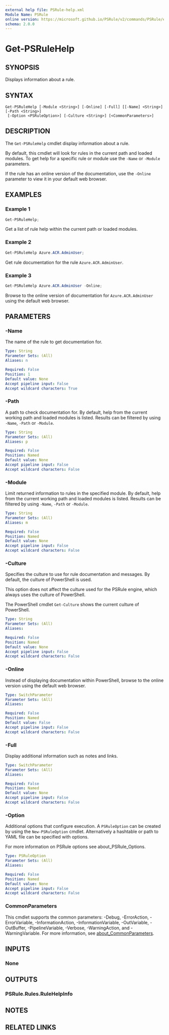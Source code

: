 ```yaml
---
external help file: PSRule-help.xml
Module Name: PSRule
online version: https://microsoft.github.io/PSRule/v2/commands/PSRule/en-US/Get-PSRuleHelp/
schema: 2.0.0
---
```


# Get-PSRuleHelp

## SYNOPSIS

Displays information about a rule.

## SYNTAX

```text
Get-PSRuleHelp [-Module <String>] [-Online] [-Full] [[-Name] <String>] [-Path <String>]
 [-Option <PSRuleOption>] [-Culture <String>] [<CommonParameters>]
```

## DESCRIPTION

The `Get-PSRuleHelp` cmdlet display information about a rule.

By default, this cmdlet will look for rules in the current path and loaded modules.
To get help for a specific rule or module use the `-Name` or `-Module` parameters.

If the rule has an online version of the documentation, use the `-Online` parameter to view it in your default web browser.

## EXAMPLES

### Example 1

```powershell
Get-PSRuleHelp;
```

Get a list of rule help within the current path or loaded modules.

### Example 2

```powershell
Get-PSRuleHelp Azure.ACR.AdminUser;
```

Get rule documentation for the rule `Azure.ACR.AdminUser`.

### Example 3

```powershell
Get-PSRuleHelp Azure.ACR.AdminUser -Online;
```

Browse to the online version of documentation for `Azure.ACR.AdminUser` using the default web browser.

## PARAMETERS

### -Name

The name of the rule to get documentation for.

```yaml
Type: String
Parameter Sets: (All)
Aliases: n

Required: False
Position: 1
Default value: None
Accept pipeline input: False
Accept wildcard characters: True
```

### -Path

A path to check documentation for.
By default, help from the current working path and loaded modules is listed.
Results can be filtered by using `-Name`, `-Path` or `-Module`.

```yaml
Type: String
Parameter Sets: (All)
Aliases: p

Required: False
Position: Named
Default value: None
Accept pipeline input: False
Accept wildcard characters: False
```

### -Module

Limit returned information to rules in the specified module.
By default, help from the current working path and loaded modules is listed.
Results can be filtered by using `-Name`, `-Path` or `-Module`.

```yaml
Type: String
Parameter Sets: (All)
Aliases: m

Required: False
Position: Named
Default value: None
Accept pipeline input: False
Accept wildcard characters: False
```

### -Culture

Specifies the culture to use for rule documentation and messages. By default, the culture of PowerShell is used.

This option does not affect the culture used for the PSRule engine, which always uses the culture of PowerShell.

The PowerShell cmdlet `Get-Culture` shows the current culture of PowerShell.

```yaml
Type: String
Parameter Sets: (All)
Aliases:

Required: False
Position: Named
Default value: None
Accept pipeline input: False
Accept wildcard characters: False
```

### -Online

Instead of displaying documentation within PowerShell, browse to the online version using the default web browser.

```yaml
Type: SwitchParameter
Parameter Sets: (All)
Aliases:

Required: False
Position: Named
Default value: False
Accept pipeline input: False
Accept wildcard characters: False
```

### -Full

Display additional information such as notes and links.

```yaml
Type: SwitchParameter
Parameter Sets: (All)
Aliases:

Required: False
Position: Named
Default value: None
Accept pipeline input: False
Accept wildcard characters: False
```

### -Option

Additional options that configure execution.
A `PSRuleOption` can be created by using the `New-PSRuleOption` cmdlet.
Alternatively a hashtable or path to YAML file can be specified with options.

For more information on PSRule options see about_PSRule_Options.

```yaml
Type: PSRuleOption
Parameter Sets: (All)
Aliases:

Required: False
Position: Named
Default value: None
Accept pipeline input: False
Accept wildcard characters: False
```

### CommonParameters

This cmdlet supports the common parameters: -Debug, -ErrorAction, -ErrorVariable, -InformationAction, -InformationVariable, -OutVariable, -OutBuffer, -PipelineVariable, -Verbose, -WarningAction, and -WarningVariable. For more information, see [about_CommonParameters](https://go.microsoft.com/fwlink/?LinkID=113216).

## INPUTS

### None

## OUTPUTS

### PSRule.Rules.RuleHelpInfo

## NOTES

## RELATED LINKS
